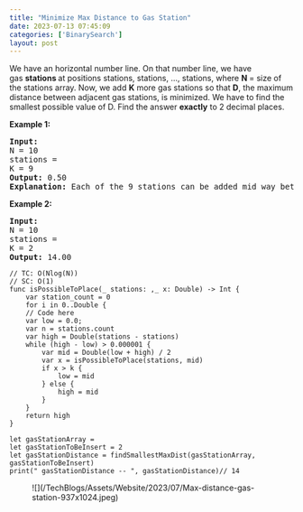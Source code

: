 ```yaml
---
title: "Minimize Max Distance to Gas Station"
date: 2023-07-13 07:45:09
categories: ['BinarySearch']
layout: post
---
```


<!-- wp:paragraph -->
<a href="https://practice.geeksforgeeks.org/problems/minimize-max-distance-to-gas-station/1" target="_blank" rel="noopener" title=""> </a>We have an horizontal number line. On that number line, we have gas <strong>stations </strong>at positions stations, stations, ..., stations, where <strong>N </strong>= size of the stations array. Now, we add <strong>K</strong> more gas stations so that <strong>D</strong>, the maximum distance between adjacent gas stations, is minimized. We have to find the smallest possible value of D. Find the answer <strong>exactly</strong> to 2 decimal places.


<!-- /wp:paragraph -->

<!-- wp:paragraph -->
<strong>Example 1:</strong>


<!-- /wp:paragraph -->

<!-- wp:preformatted -->
<pre class="wp-block-preformatted"><strong>Input:
</strong>N = 10
stations = 
K = 9
<strong>Output:</strong> 0.50
<strong>Explanation: </strong>Each of the 9 stations can be added mid way between all the existing adjacent stations.</pre>
<!-- /wp:preformatted -->

<!-- wp:paragraph -->
<strong>Example 2:</strong>


<!-- /wp:paragraph -->

<!-- wp:preformatted -->
<pre class="wp-block-preformatted"><strong>Input:
</strong>N = 10
stations = <code></code>
K = 2
<strong>Output:</strong> 14.00</pre>
<!-- /wp:preformatted -->

<!-- wp:code -->
<pre class="wp-block-code"><code lang="swift" class="language-swift">// TC: O(Nlog(N))
// SC: O(1)
func isPossibleToPlace(_ stations: ,_ x: Double) -> Int {
    var station_count = 0
    for i in 0..<stations.count - 1 {
        let distance = Double(stations - stations)
        station_count += Int(ceil(distance / x)) - 1
    }
    return station_count
}

func findSmallestMaxDist(_ stations: , _ k: Int) ->Double {
    // Code here
    var low = 0.0;
    var n = stations.count
    var high = Double(stations - stations)
    while (high - low) > 0.000001 {
        var mid = Double(low + high) / 2
        var x = isPossibleToPlace(stations, mid)
        if x > k {
            low = mid
        } else {
            high = mid
        }
    }
    return high
}

let gasStationArray = 
let gasStationToBeInsert = 2
let gasStationDistance = findSmallestMaxDist(gasStationArray, gasStationToBeInsert)
print(" gasStationDistance -- ", gasStationDistance)// 14</code></pre>
<!-- /wp:code -->

<!-- wp:image {"id":1989,"sizeSlug":"large","linkDestination":"none"} -->
<figure class="wp-block-image size-large">![](/TechBlogs/Assets/Website/2023/07/Max-distance-gas-station-937x1024.jpeg)</figure>
<!-- /wp:image -->